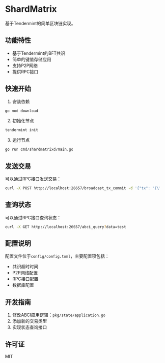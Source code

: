 # ShardMatrix

基于Tendermint的简单区块链实现。

## 功能特性

- 基于Tendermint的BFT共识
- 简单的键值存储应用
- 支持P2P网络
- 提供RPC接口

## 快速开始

1. 安装依赖
```bash
go mod download
```

2. 初始化节点
```bash
tendermint init
```

3. 运行节点
```bash
go run cmd/shardmatrixd/main.go
```

## 发送交易

可以通过RPC接口发送交易：

```bash
curl -X POST http://localhost:26657/broadcast_tx_commit -d '{"tx": "{\"key\":\"test\",\"value\":\"hello\"}"}'
```

## 查询状态

可以通过RPC接口查询状态：

```bash
curl -X GET http://localhost:26657/abci_query?data=test
```

## 配置说明

配置文件位于`config/config.toml`，主要配置项包括：

- 共识超时时间
- P2P网络配置
- RPC接口配置
- 数据库配置

## 开发指南

1. 修改ABCI应用逻辑：`pkg/state/application.go`
2. 添加新的交易类型
3. 实现状态查询接口

## 许可证

MIT
